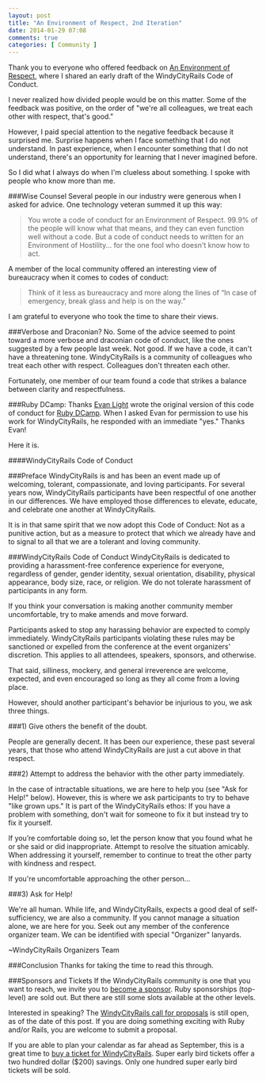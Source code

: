 ```yaml
---
layout: post
title: "An Environment of Respect, 2nd Iteration"
date: 2014-01-29 07:08
comments: true
categories: [ Community ]
---
```

Thank you to everyone who offered feedback on [An Environment of Respect](http://rayhightower.com/blog/2014/01/21/an-environment-of-respect/), where I shared an early draft of the WindyCityRails Code of Conduct.

I never realized how divided people would be on this matter. Some of the feedback was positive, on the order of "we're all colleagues, we treat each other with respect, that's good."

However, I paid special attention to the negative feedback because it surprised me. Surprise happens when I face something that I do not understand. In past experience, when I encounter something that I do not understand, there's an opportunity for learning that I never imagined before.

So I did what I always do when I'm clueless about something. I spoke with people who know more than me.
<!--more-->
###Wise Counsel
Several people in our industry were generous when I asked for advice. One technology veteran summed it up this way: 

>You wrote a code of conduct for an Environment of Respect. 99.9% of the people will know what that means, and they can even function well without a code. But a code of conduct needs to written for an Environment of Hostility... for the one fool who doesn't know how to act. 

A member of the local community offered an interesting view of bureaucracy when it comes to codes of conduct:

>Think of it less as bureaucracy and more along the lines of “In case of emergency, break glass and help is on the way.”


I am grateful to everyone who took the time to share their views.

###Verbose and Draconian? No.
Some of the advice seemed to point toward a more verbose and draconian code of conduct, like the ones suggested by a few people last week. Not good. If we have a code, it can't have a threatening tone. WindyCityRails is a community of colleagues who treat each other with respect. Colleagues don't threaten each other.

Fortunately, one member of our team found a code that strikes a balance between clarity and respectfulness.

###Ruby DCamp: Thanks
[Evan Light](http://twitter.com/elight) wrote the original version of this code of conduct for [Ruby DCamp](http://rubydcamp.org/). When I asked Evan for permission to use his work for WindyCityRails, he responded with an immediate "yes." Thanks Evan!

Here it is.

####WindyCityRails Code of Conduct

###Preface
WindyCityRails is and has been an event made up of welcoming, tolerant, compassionate, and loving participants. For several years now, WindyCityRails participants have been respectful of one another in our differences. We have employed those differences to elevate, educate, and celebrate one another at WindyCityRails.

It is in that same spirit that we now adopt this Code of Conduct: Not as a punitive action, but as a measure to protect that which we already have and to signal to all that we are a tolerant and loving community.

###WindyCityRails Code of Conduct
WindyCityRails is dedicated to providing a harassment-free conference experience for everyone, regardless of gender, gender identity, sexual orientation, disability, physical appearance, body size, race, or religion. We do not tolerate harassment of participants in any form.

If you think your conversation is making another community member uncomfortable, try to make amends and move forward.

Participants asked to stop any harassing behavior are expected to comply immediately. WindyCityRails participants violating these rules may be sanctioned or expelled from the conference at the event organizers' discretion. This applies to all attendees, speakers, sponsors, and otherwise.

That said, silliness, mockery, and general irreverence are welcome, expected, and even encouraged so long as they all come from a loving place.

However, should another participant's behavior be injurious to you, we ask three things.

###1) Give others the benefit of the doubt.

People are generally decent. It has been our experience, these past several years, that those who attend WindyCityRails are just a cut above in that respect.

###2) Attempt to address the behavior with the other party immediately.

In the case of intractable situations, we are here to help you (see "Ask for Help!" below). However, this is where we ask participants to try to behave "like grown ups." It is part of the WindyCityRails ethos: If you have a problem with something, don't wait for someone to fix it but instead try to fix it yourself.

If you’re comfortable doing so, let the person know that you found what he or she said or did inappropriate. Attempt to resolve the situation amicably. When addressing it yourself, remember to continue to treat the other party with kindness and respect.

If you're uncomfortable approaching the other person…

###3) Ask for Help!

We're all human. While life, and WindyCityRails, expects a good deal of self-sufficiency, we are also a community. If you cannot manage a situation alone, we are here for you. Seek out any member of the conference organizer team. We can be identified with special "Organizer" lanyards.

~WindyCityRails Organizers Team


###Conclusion
Thanks for taking the time to read this through. 

###Sponsors and Tickets
If the WindyCityRails community is one that you want to reach, we invite you to [become a sponsor](http://www.windycityrails.org/). Ruby sponsorships (top-level) are sold out. But there are still some slots available at the other levels.

Interested in speaking? The [WindyCityRails call for proposals](http://windycityrails.org) is still open, as of the date of this post. If you are doing something exciting with Ruby and/or Rails, you are welcome to submit a proposal. 

If you are able to plan your calendar as far ahead as September, this is a great time to [buy a ticket for WindyCityRails](). Super early bird tickets offer a two hundred dollar ($200) savings. Only one hundred super early bird tickets will be sold.


